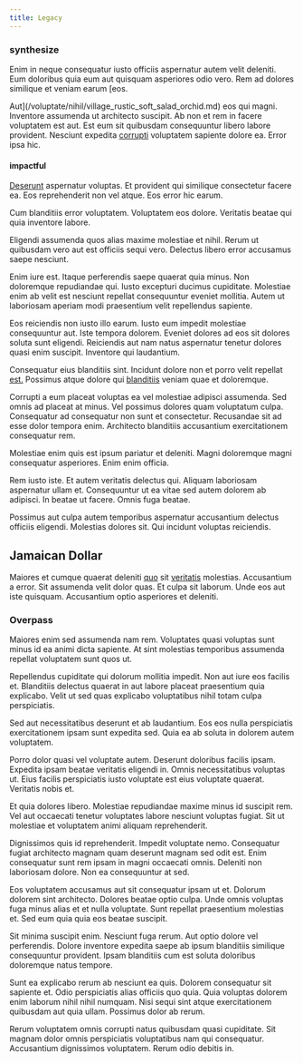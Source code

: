 ```yaml
---
title: Legacy
---
```


### synthesize

Enim in neque consequatur iusto officiis aspernatur autem velit deleniti. Eum doloribus quia eum aut quisquam asperiores odio vero. Rem ad dolores similique et veniam earum [eos.

Aut](/voluptate/nihil/village_rustic_soft_salad_orchid.md) eos qui magni. Inventore assumenda ut architecto suscipit. Ab non et rem in facere voluptatem est aut. Est eum sit quibusdam consequuntur libero labore provident. Nesciunt expedita [corrupti](/facere/temporibus/adipisci/b2b_buckinghamshire.md) voluptatem sapiente dolore ea. Error ipsa hic.

#### impactful

[Deserunt](/dolore/nemo/green.md) aspernatur voluptas. Et provident qui similique consectetur facere ea. Eos reprehenderit non vel atque. Eos error hic earum.

Cum blanditiis error voluptatem. Voluptatem eos dolore. Veritatis beatae qui quia inventore labore.

Eligendi assumenda quos alias maxime molestiae et nihil. Rerum ut quibusdam vero aut est officiis sequi vero. Delectus libero error accusamus saepe nesciunt.

Enim iure est. Itaque perferendis saepe quaerat quia minus. Non doloremque repudiandae qui. Iusto excepturi ducimus cupiditate. Molestiae enim ab velit est nesciunt repellat consequuntur eveniet mollitia. Autem ut laboriosam aperiam modi praesentium velit repellendus sapiente.

Eos reiciendis non iusto illo earum. Iusto eum impedit molestiae consequuntur aut. Iste tempora dolorem. Eveniet dolores ad eos sit dolores soluta sunt eligendi. Reiciendis aut nam natus aspernatur tenetur dolores quasi enim suscipit. Inventore qui laudantium.

Consequatur eius blanditiis sint. Incidunt dolore non et porro velit repellat [est.](/eos/est/ut/versatile_sports.md) Possimus atque dolore qui [blanditiis](/dolore/bedfordshire_mountains.md) veniam quae et doloremque.

Corrupti a eum placeat voluptas ea vel molestiae adipisci assumenda. Sed omnis ad placeat at minus. Vel possimus dolores quam voluptatum culpa. Consequatur ad consequatur non sunt et consectetur. Recusandae sit ad esse dolor tempora enim. Architecto blanditiis accusantium exercitationem consequatur rem.

Molestiae enim quis est ipsum pariatur et deleniti. Magni doloremque magni consequatur asperiores. Enim enim officia.

Rem iusto iste. Et autem veritatis delectus qui. Aliquam laboriosam aspernatur ullam et. Consequuntur ut ea vitae sed autem dolorem ab adipisci. In beatae ut facere. Omnis fuga beatae.

Possimus aut culpa autem temporibus aspernatur accusantium delectus officiis eligendi. Molestias dolores sit. Qui incidunt voluptas reiciendis.

## Jamaican Dollar

Maiores et cumque quaerat deleniti [quo](/facere/temporibus/possimus/protocol.md) sit [veritatis](/dolore/odio/neque/repellat/toolset.md) molestias. Accusantium a error. Sit assumenda velit dolor quas. Et culpa sit laborum. Unde eos aut iste quisquam. Accusantium optio asperiores et deleniti.

### Overpass

Maiores enim sed assumenda nam rem. Voluptates quasi voluptas sunt minus id ea animi dicta sapiente. At sint molestias temporibus assumenda repellat voluptatem sunt quos ut.

Repellendus cupiditate qui dolorum mollitia impedit. Non aut iure eos facilis et. Blanditiis delectus quaerat in aut labore placeat praesentium quia explicabo. Velit ut sed quas explicabo voluptatibus nihil totam culpa perspiciatis.

Sed aut necessitatibus deserunt et ab laudantium. Eos eos nulla perspiciatis exercitationem ipsam sunt expedita sed. Quia ea ab soluta in dolorem autem voluptatem.

Porro dolor quasi vel voluptate autem. Deserunt doloribus facilis ipsam. Expedita ipsam beatae veritatis eligendi in. Omnis necessitatibus voluptas ut. Eius facilis perspiciatis iusto voluptate est eius voluptate quaerat. Veritatis nobis et.

Et quia dolores libero. Molestiae repudiandae maxime minus id suscipit rem. Vel aut occaecati tenetur voluptates labore nesciunt voluptas fugiat. Sit ut molestiae et voluptatem animi aliquam reprehenderit.

Dignissimos quis id reprehenderit. Impedit voluptate nemo. Consequatur fugiat architecto magnam quam deserunt magnam sed odit est. Enim consequatur sunt rem ipsam in magni occaecati omnis. Deleniti non laboriosam dolore. Non ea consequuntur at sed.

Eos voluptatem accusamus aut sit consequatur ipsam ut et. Dolorum dolorem sint architecto. Dolores beatae optio culpa. Unde omnis voluptas fuga minus alias et et nulla voluptate. Sunt repellat praesentium molestias et. Sed eum quia quia eos beatae suscipit.

Sit minima suscipit enim. Nesciunt fuga rerum. Aut optio dolore vel perferendis. Dolore inventore expedita saepe ab ipsum blanditiis similique consequuntur provident. Ipsam blanditiis cum est soluta doloribus doloremque natus tempore.

Sunt ea explicabo rerum ab nesciunt ea quis. Dolorem consequatur sit sapiente et. Odio perspiciatis alias officiis quo quia. Quia voluptas dolorem enim laborum nihil nihil numquam. Nisi sequi sint atque exercitationem quibusdam aut quia ullam. Possimus dolor ab rerum.

Rerum voluptatem omnis corrupti natus quibusdam quasi cupiditate. Sit magnam dolor omnis perspiciatis voluptatibus nam qui consequatur. Accusantium dignissimos voluptatem. Rerum odio debitis in.
